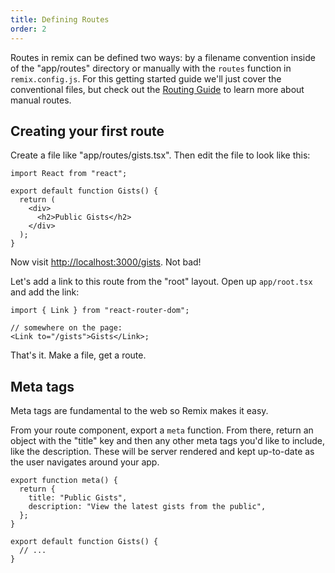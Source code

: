 ```yaml
---
title: Defining Routes
order: 2
---
```


Routes in remix can be defined two ways: by a filename convention inside of the "app/routes" directory or manually with the `routes` function in `remix.config.js`. For this getting started guide we'll just cover the conventional files, but check out the [Routing Guide](../guides/routing) to learn more about manual routes.

## Creating your first route

Create a file like "app/routes/gists.tsx". Then edit the file to look like this:

```tsx
import React from "react";

export default function Gists() {
  return (
    <div>
      <h2>Public Gists</h2>
    </div>
  );
}
```

Now visit [http://localhost:3000/gists](http://localhost:3000/gists). Not bad!

Let's add a link to this route from the "root" layout. Open up `app/root.tsx` and add the link:

```tsx
import { Link } from "react-router-dom";

// somewhere on the page:
<Link to="/gists">Gists</Link>;
```

That's it. Make a file, get a route.

## Meta tags

Meta tags are fundamental to the web so Remix makes it easy.

From your route component, export a `meta` function. From there, return an object with the "title" key and then any other meta tags you'd like to include, like the description. These will be server rendered and kept up-to-date as the user navigates around your app.

```tsx
export function meta() {
  return {
    title: "Public Gists",
    description: "View the latest gists from the public",
  };
}

export default function Gists() {
  // ...
}
```
